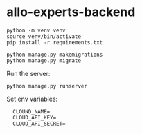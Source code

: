 # allo-experts-backend

```
python -m venv venv
source venv/bin/activate
pip install -r requirements.txt

python manage.py makemigrations
python manage.py migrate
```

Run the server:
```
python manage.py runserver
```

Set env variables:
```
  CLOUND_NAME=
  CLOUD_API_KEY=
  CLOUD_API_SECRET=
```